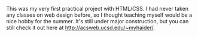 This was my very first practical project with HTML/CSS. I had never taken any classes on web design before, so I thought teaching myself would be a nice hobby for the summer. It's still under major construction, but you can still check it out here at http://acsweb.ucsd.edu/~myhaider/. 
